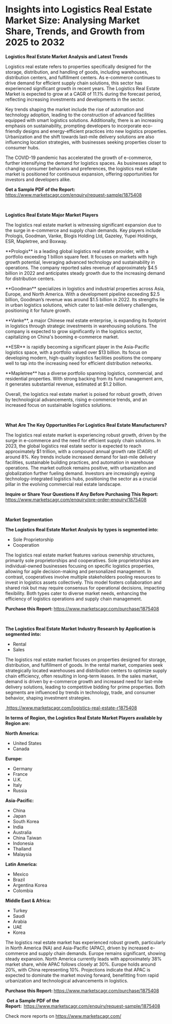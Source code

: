 <p><h1>Insights into Logistics Real Estate Market Size: Analysing Market Share, Trends, and Growth from 2025 to 2032</h1></p><p><strong>Logistics Real Estate Market Analysis and Latest Trends</strong></p>
<p><p>Logistics real estate refers to properties specifically designed for the storage, distribution, and handling of goods, including warehouses, distribution centers, and fulfillment centers. As e-commerce continues to drive demand for efficient supply chain solutions, this sector has experienced significant growth in recent years. The Logistics Real Estate Market is expected to grow at a CAGR of 11.1% during the forecast period, reflecting increasing investments and developments in the sector.</p><p>Key trends shaping the market include the rise of automation and technology adoption, leading to the construction of advanced facilities equipped with smart logistics solutions. Additionally, there is an increasing emphasis on sustainability, prompting developers to incorporate eco-friendly designs and energy-efficient practices into new logistics properties. Urbanization and the shift towards last-mile delivery solutions are also influencing location strategies, with businesses seeking properties closer to consumer hubs. </p><p>The COVID-19 pandemic has accelerated the growth of e-commerce, further intensifying the demand for logistics spaces. As businesses adapt to changing consumer behaviors and preferences, the logistics real estate market is positioned for continuous expansion, offering opportunities for investors and developers alike.</p></p>
<p><strong>Get a Sample PDF of the Report:&nbsp;</strong> <a href="https://www.marketscagr.com/enquiry/request-sample/1875408?utm_campaign=3131&utm_medium=2&utm_source=Github&utm_content=ia&utm_term=10032025&utm_id=logistics-real-estate">https://www.marketscagr.com/enquiry/request-sample/1875408</a></p>
<p>&nbsp;</p>
<p><strong>Logistics Real Estate Major Market Players</strong></p>
<p><p>The logistics real estate market is witnessing significant expansion due to the surge in e-commerce and supply chain demands. Key players include Prologis, Goodman, Vanke, Blogis Holding Ltd, Gazeley, Yupei Holdings, ESR, Mapletree, and Boxway.</p><p>**Prologis** is a leading global logistics real estate provider, with a portfolio exceeding 1 billion square feet. It focuses on markets with high growth potential, leveraging advanced technology and sustainability in operations. The company reported sales revenue of approximately $4.5 billion in 2022 and anticipates steady growth due to the increasing demand for distribution centers.</p><p>**Goodman** specializes in logistics and industrial properties across Asia, Europe, and North America. With a development pipeline exceeding $2.5 billion, Goodman’s revenue was around $1.5 billion in 2022. Its strengths lie in urban logistics solutions, which cater to last-mile delivery challenges, positioning it for future growth.</p><p>**Vanke**, a major Chinese real estate enterprise, is expanding its footprint in logistics through strategic investments in warehousing solutions. The company is expected to grow significantly in the logistics sector, capitalizing on China's booming e-commerce market.</p><p>**ESR** is rapidly becoming a significant player in the Asia-Pacific logistics space, with a portfolio valued over $13 billion. Its focus on developing modern, high-quality logistics facilities positions the company well to tap into the increasing need for efficient distribution networks.</p><p>**Mapletree** has a diverse portfolio spanning logistics, commercial, and residential properties. With strong backing from its fund management arm, it generates substantial revenue, estimated at $1.2 billion.</p><p>Overall, the logistics real estate market is poised for robust growth, driven by technological advancements, rising e-commerce trends, and an increased focus on sustainable logistics solutions.</p></p>
<p>&nbsp;</p>
<p><strong>What Are The Key Opportunities For Logistics Real Estate Manufacturers?</strong></p>
<p><p>The logistics real estate market is experiencing robust growth, driven by the surge in e-commerce and the need for efficient supply chain solutions. In 2023, the global logistics real estate sector is expected to reach approximately $1 trillion, with a compound annual growth rate (CAGR) of around 8%. Key trends include increased demand for last-mile delivery facilities, sustainable building practices, and automation in warehouse operations. The market outlook remains positive, with urbanization and globalization further fueling demand. Investors are increasingly eyeing technology-integrated logistics hubs, positioning the sector as a crucial pillar in the evolving commercial real estate landscape.</p></p>
<p><strong>Inquire or Share Your Questions If Any Before Purchasing This Report:</strong> <a href="https://www.marketscagr.com/enquiry/pre-order-enquiry/1875408?utm_campaign=3131&utm_medium=2&utm_source=Github&utm_content=ia&utm_term=10032025&utm_id=logistics-real-estate">https://www.marketscagr.com/enquiry/pre-order-enquiry/1875408</a></p>
<p>&nbsp;</p>
<p><strong>Market Segmentation</strong></p>
<p><strong>The Logistics Real Estate Market Analysis by types is segmented into:</strong></p>
<p><ul><li>Sole Proprietorship</li><li>Cooperation</li></ul></p>
<p><p>The logistics real estate market features various ownership structures, primarily sole proprietorships and cooperatives. Sole proprietorships are individual-owned businesses focusing on specific logistics properties, allowing for agile decision-making and personalized management. In contrast, cooperatives involve multiple stakeholders pooling resources to invest in logistics assets collectively. This model fosters collaboration and shared risk but may require consensus for operational decisions, impacting flexibility. Both types cater to diverse market needs, enhancing the efficiency of logistics operations and supply chain management.</p></p>
<p><strong>Purchase this Report:&nbsp;</strong><a href="https://www.marketscagr.com/purchase/1875408?utm_campaign=3131&utm_medium=2&utm_source=Github&utm_content=ia&utm_term=10032025&utm_id=logistics-real-estate">https://www.marketscagr.com/purchase/1875408</a></p>
<p>&nbsp;</p>
<p><strong>The Logistics Real Estate Market Industry Research by Application is segmented into:</strong></p>
<p><ul><li>Rental</li><li>Sales</li></ul></p>
<p><p>The logistics real estate market focuses on properties designed for storage, distribution, and fulfillment of goods. In the rental market, companies seek strategically located warehouses and distribution centers to optimize supply chain efficiency, often resulting in long-term leases. In the sales market, demand is driven by e-commerce growth and increased need for last-mile delivery solutions, leading to competitive bidding for prime properties. Both segments are influenced by trends in technology, trade, and consumer behavior, shaping investment strategies.</p></p>
<p><a href="https://www.marketscagr.com/logistics-real-estate-r1875408?utm_campaign=3131&utm_medium=2&utm_source=Github&utm_content=ia&utm_term=10032025&utm_id=logistics-real-estate">&nbsp;https://www.marketscagr.com/logistics-real-estate-r1875408</a></p>
<p><strong>In terms of Region, the Logistics Real Estate Market Players available by Region are:</strong></p>
<p>
    <p> <strong> North America: </strong>
        <ul>
            <li>United States</li>
            <li>Canada</li>
        </ul>
        </p> 
    <p> <strong> Europe: </strong>
        <ul>
            <li>Germany</li>
            <li>France</li>
            <li>U.K.</li>
            <li>Italy</li>
            <li>Russia</li>
        </ul>
        </p> 
    <p> <strong> Asia-Pacific: </strong>
        <ul>
            <li>China</li>
            <li>Japan</li>
            <li>South Korea</li>
            <li>India</li>
            <li>Australia</li>
            <li>China Taiwan</li>
            <li>Indonesia</li>
            <li>Thailand</li>
            <li>Malaysia</li>
        </ul>
        </p> 
    <p> <strong> Latin America: </strong>
        <ul>
            <li>Mexico</li>
            <li>Brazil</li>
            <li>Argentina Korea</li>
            <li>Colombia</li>
        </ul>
        </p> 
    <p> <strong> Middle East & Africa: </strong>
        <ul>
            <li>Turkey</li>
            <li>Saudi</li>
            <li>Arabia</li>
            <li>UAE</li>
            <li>Korea</li>
        </ul>
    </p>
    </p>
<p><p>The logistics real estate market has experienced robust growth, particularly in North America (NA) and Asia-Pacific (APAC), driven by increased e-commerce and supply chain demands. Europe remains significant, showing steady expansion. North America currently leads with approximately 38% market share, while APAC follows closely at 30%. Europe holds around 20%, with China representing 10%. Projections indicate that APAC is expected to dominate the market moving forward, benefitting from rapid urbanization and technological advancements in logistics.</p></p>
<p><strong>Purchase this Report: </strong><a href="https://www.marketscagr.com/purchase/1875408?utm_campaign=3131&utm_medium=2&utm_source=Github&utm_content=ia&utm_term=10032025&utm_id=logistics-real-estate">https://www.marketscagr.com/purchase/1875408</a></p>
<p>&nbsp;<strong>Get a Sample PDF of the Report:&nbsp;&nbsp;</strong><a href="https://www.marketscagr.com/enquiry/request-sample/1875408?utm_campaign=3131&utm_medium=2&utm_source=Github&utm_content=ia&utm_term=10032025&utm_id=logistics-real-estate">https://www.marketscagr.com/enquiry/request-sample/1875408</a></p>
<p><strong></strong></p>
<p>Check more reports on <a href="https://www.marketscagr.com/?utm_campaign=3131&utm_medium=2&utm_source=Github&utm_content=ia&utm_term=10032025&utm_id=logistics-real-estate">https://www.marketscagr.com/</a></p>